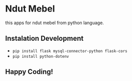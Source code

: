 # Ndut Mebel

this apps for ndut mebel from python language.

## Instalation Development

- `pip install flask mysql-connector-python flask-cors`
- `pip install python-dotenv`

## Happy Coding!
